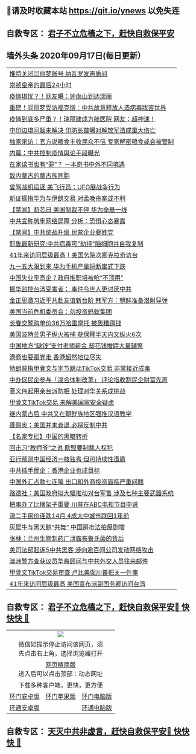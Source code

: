 ## 📩请及时收藏本站 https://git.io/ynews 以免失连</a>
## 自救专区： [君子不立危樯之下，赶快自救保平安 ](https://github.com/pwgy/td/blob/master/README.md)

## 墙外头条 2020年09月17日(每日更新）</a>

 <table>
<tr><td colspan="2" align="left"><a href="https://xdkiug.azureedge.net/?name=c1224458&key=krgexxuardvhjliu&from=gy2">推特关闭闫丽梦账号 纳瓦罗发声质问</a></td></tr>
<tr><td colspan="2" align="left"><a href="https://xdkiug.azureedge.net/?name=c1224462&key=krgexxuardvhjliu&from=gy2">崇祯皇帝的最后24小时</a></td></tr>
<tr><td colspan="2" align="left"><a href="https://xdkiug.azureedge.net/?name=c1224449&key=krgexxuardvhjliu&from=gy2">疫情堪忧？！网友曝：钟南山到达瑞丽</a></td></tr>
<tr><td colspan="2" align="left"><a href="https://xdkiug.azureedge.net/?name=c1224421&key=krgexxuardvhjliu&from=gy2">重磅！阎丽梦受访福克斯：中共故意释放人造病毒戕害世界</a></td></tr>
<tr><td colspan="2" align="left"><a href="https://xdkiug.azureedge.net/?name=c1224460&key=krgexxuardvhjliu&from=gy2">疫情到底多严重？！瑞丽建成方舱医院 网友：超神速！</a></td></tr>
<tr><td colspan="2" align="left"><a href="https://xdkiug.azureedge.net/?name=c1224394&key=krgexxuardvhjliu&from=gy2">中印边境问题未解决 印防长首曝对解放军造成重大伤亡</a></td></tr>
<tr><td colspan="2" align="left"><a href="https://xdkiug.azureedge.net/?name=c1224448&key=krgexxuardvhjliu&from=gy2">独家采访：官方说粮食丰收民众不信 专家解密粮食或会被管制</a></td></tr>
<tr><td colspan="2" align="left"><a href="https://xdkiug.azureedge.net/?name=c1224400&key=krgexxuardvhjliu&from=gy2">内幕：中共控制疫情舆论手段曝光</a></td></tr>
<tr><td colspan="2" align="left"><a href="https://xdkiug.azureedge.net/?name=c1224422&key=krgexxuardvhjliu&from=gy2">在家读书也有“罪”？ 一本奇书中外不同境遇</a></td></tr>
<tr><td colspan="2" align="left"><a href="https://xdkiug.azureedge.net/?name=c1224428&key=krgexxuardvhjliu&from=gy2">致内蒙古的蒙古族同胞</a></td></tr>
<tr><td colspan="2" align="left"><a href="https://xdkiug.azureedge.net/?name=c1224402&key=krgexxuardvhjliu&from=gy2">曾驾战机追逐 美飞行员：UFO展战争行为</a></td></tr>
<tr><td colspan="2" align="left"><a href="https://xdkiug.azureedge.net/?name=c1224393&key=krgexxuardvhjliu&from=gy2">新证据指华为与伊朗交易 对孟晚舟案或不利</a></td></tr>
<tr><td colspan="2" align="left"><a href="https://xdkiug.azureedge.net/?name=c1224459&key=krgexxuardvhjliu&from=gy2">【禁闻】断芯日 美国制裁不停 华为命悬一线</a></td></tr>
<tr><td colspan="2" align="left"><a href="https://xdkiug.azureedge.net/?name=c1224455&key=krgexxuardvhjliu&from=gy2">中共宣称筑牢网络屏障 分析：恐惧心态暴露</a></td></tr>
<tr><td colspan="2" align="left"><a href="https://xdkiug.azureedge.net/?name=c1224469&key=krgexxuardvhjliu&from=gy2">【禁闻】中共统战升级 民营企业要姓党</a></td></tr>
<tr><td colspan="2" align="left"><a href="https://xdkiug.azureedge.net/?name=c1224425&key=krgexxuardvhjliu&from=gy2">耶鲁最新研究:中共病毒可&quot;劫持&quot;脑细胞并自我复制</a></td></tr>
<tr><td colspan="2" align="left"><a href="https://xdkiug.azureedge.net/?name=c1224398&key=krgexxuardvhjliu&from=gy2">41年来访问层级最高！美国务院次卿克拉奇访台</a></td></tr>
<tr><td colspan="2" align="left"><a href="https://xdkiug.azureedge.net/?name=c1224390&key=krgexxuardvhjliu&from=gy2">九一五大限到来 华为手机产量将断崖式下跌</a></td></tr>
<tr><td colspan="2" align="left"><a href="https://xdkiug.azureedge.net/?name=c1224446&key=krgexxuardvhjliu&from=gy2">中国失业率高企？政府推职培被呛“不顶用”</a></td></tr>
<tr><td colspan="2" align="left"><a href="https://xdkiug.azureedge.net/?name=c1224443&key=krgexxuardvhjliu&from=gy2">振华监控台湾受害者： 事件令世人更讨厌中共</a></td></tr>
<tr><td colspan="2" align="left"><a href="https://xdkiug.azureedge.net/?name=c1224441&key=krgexxuardvhjliu&from=gy2">金正恩邀习近平共赴友谊新台阶 韩军方：朝鲜准备潜射导弹</a></td></tr>
<tr><td colspan="2" align="left"><a href="https://xdkiug.azureedge.net/?name=c1224456&key=krgexxuardvhjliu&from=gy2">美国当前危机委员会：勿投资蚂蚁集团</a></td></tr>
<tr><td colspan="2" align="left"><a href="https://xdkiug.azureedge.net/?name=c1224384&key=krgexxuardvhjliu&from=gy2">长春交警购单价36万哈雷摩托 被轰糟蹋钱</a></td></tr>
<tr><td colspan="2" align="left"><a href="https://xdkiug.azureedge.net/?name=c1224424&key=krgexxuardvhjliu&from=gy2">美国波特兰男子纵火被捕 获保释半天内又纵火6次</a></td></tr>
<tr><td colspan="2" align="left"><a href="https://xdkiug.azureedge.net/?name=c1224378&key=krgexxuardvhjliu&from=gy2">中国地方“缺钱”支付老师薪金 却花钱增聘大量辅警</a></td></tr>
<tr><td colspan="2" align="left"><a href="https://xdkiug.azureedge.net/?name=c1224379&key=krgexxuardvhjliu&from=gy2">港商也要跟党走 香港超然地位尽失</a></td></tr>
<tr><td colspan="2" align="left"><a href="https://xdkiug.azureedge.net/?name=c1224447&key=krgexxuardvhjliu&from=gy2">特朗普指甲骨文与字节跳动TikTok交易 非常接近成事</a></td></tr>
<tr><td colspan="2" align="left"><a href="https://xdkiug.azureedge.net/?name=c1224380&key=krgexxuardvhjliu&from=gy2">中办促民企参与「混合体制改革」 评论指收割民企财富先声</a></td></tr>
<tr><td colspan="2" align="left"><a href="https://xdkiug.azureedge.net/?name=c1224419&key=krgexxuardvhjliu&from=gy2">菅义伟起用亲台派防相 处理对华关系成挑战</a></td></tr>
<tr><td colspan="2" align="left"><a href="https://xdkiug.azureedge.net/?name=c1224457&key=krgexxuardvhjliu&from=gy2">甲骨文TikTok交易 未解美国家安全疑虑</a></td></tr>
<tr><td colspan="2" align="left"><a href="https://xdkiug.azureedge.net/?name=c1224465&key=krgexxuardvhjliu&from=gy2">继内蒙古后 中共又在朝鲜族地区强推汉语教学</a></td></tr>
<tr><td colspan="2" align="left"><a href="https://xdkiug.azureedge.net/?name=c1224391&key=krgexxuardvhjliu&from=gy2">蓬佩奥：美国并未衰退 必将反制中共</a></td></tr>
<tr><td colspan="2" align="left"><a href="https://xdkiug.azureedge.net/?name=c1224373&key=krgexxuardvhjliu&from=gy2">【名家专栏】中国的黑暗转折</a></td></tr>
<tr><td colspan="2" align="left"><a href="https://xdkiug.azureedge.net/?name=c1224371&key=krgexxuardvhjliu&from=gy2">回击习“教师爷”之说 欧盟要制裁人权犯</a></td></tr>
<tr><td colspan="2" align="left"><a href="https://xdkiug.azureedge.net/?name=c1224381&key=krgexxuardvhjliu&from=gy2">亚行预测中国经济一枝独秀 但可持续性遭质</a></td></tr>
<tr><td colspan="2" align="left"><a href="https://xdkiug.azureedge.net/?name=c1224445&key=krgexxuardvhjliu&from=gy2">中共插手民企：香港企业也成目标</a></td></tr>
<tr><td colspan="2" align="left"><a href="https://xdkiug.azureedge.net/?name=c1224389&key=krgexxuardvhjliu&from=gy2">中国外汇占款七连降 出口和外商投资面临严重问题</a></td></tr>
<tr><td colspan="2" align="left"><a href="https://xdkiug.azureedge.net/?name=c1224392&key=krgexxuardvhjliu&from=gy2">路透社：美国政府拟大幅推动对台军售 涉及七种主要武器系统</a></td></tr>
<tr><td colspan="2" align="left"><a href="https://xdkiug.azureedge.net/?name=c1224420&key=krgexxuardvhjliu&from=gy2">把事办了比摆架子重要 川普在ABC电视节目中说</a></td></tr>
<tr><td colspan="2" align="left"><a href="https://xdkiug.azureedge.net/?name=c1224385&key=krgexxuardvhjliu&from=gy2">津二手房价连跌14月 4成大中城市跌回1年前</a></td></tr>
<tr><td colspan="2" align="left"><a href="https://xdkiug.azureedge.net/?name=c1224442&key=krgexxuardvhjliu&from=gy2">灰犀牛与黑天鹅“共舞” 中国房市法拍屋剧增</a></td></tr>
<tr><td colspan="2" align="left"><a href="https://xdkiug.azureedge.net/?name=c1224467&key=krgexxuardvhjliu&from=gy2">张林：兰州生物制药厂泄露布鲁氏菌的背后</a></td></tr>
<tr><td colspan="2" align="left"><a href="https://xdkiug.azureedge.net/?name=c1224404&key=krgexxuardvhjliu&from=gy2">美司法部起诉5中共黑客 涉向逾百间公司发动网络攻击</a></td></tr>
<tr><td colspan="2" align="left"><a href="https://xdkiug.azureedge.net/?name=c1224401&key=krgexxuardvhjliu&from=gy2">澳洲警方查获议员华裔顾问与中共外交人员往来邮件</a></td></tr>
<tr><td colspan="2" align="left"><a href="https://xdkiug.azureedge.net/?name=c1224410&key=krgexxuardvhjliu&from=gy2">甲骨文TikTok交易审查 卢比奥促川普把关一件事</a></td></tr>
<tr><td colspan="2" align="left"><a href="https://xdkiug.azureedge.net/?name=c1224436&key=krgexxuardvhjliu&from=gy2">41年来访问层级最高 美国宣布派副国务卿访问台湾</a></td></tr>

</table>

 ## 自救专区： [君子不立危樯之下，赶快自救保平安🍎 快快快 📩](https://github.com/pwgy/td/blob/master/README.md)
 
<table>
  <tr>
    <td colspan="3" align="center"><img src="https://cdn.jsdelivr.net/gh/opipe/up/oGate65.jpg"/></td>
  </tr>
  <tr>
    <td colspan="3" align="center">微信如提示停止访问该网页，须<br/>先点击右上角，选择浏览器打开</td>
  <tr>
  <tr>
    <td colspan="3" align="center"><a href="https://gitcdn.xyz/cdn/otiny/up/master/show005.htm">网页精简版</a><br/>进入后可以点击顶部：动态网址</td>
  </tr>
  <tr>
    <td colspan="3" align="center">下载多种客户端，更快，更方便</td>
  <tr>
  <tr>
    <td align="center"><a href="https://cdn.jsdelivr.net/gh/opipe/up/oGatea.apk">环门安卓版</a></td>
    <td align="center"><a href="https://x.co/odisk">环门苹果版</a></td>
    <td align="center"><a href="https://cdn.jsdelivr.net/gh/opipe/up/oGate.zip">环门电脑版</a></td>
  </tr>
  <tr>
    <td align="center"><a href="https://cdn.jsdelivr.net/gh/opipe/up/oPipe.apk">环通安卓版</a></td>
    <td align="center"></td>
    <td align="center"><a href="https://raw.githubusercontent.com/opipe/up/master/oPipe.zip">环通电脑版</a></td>
  </tr>
  
</table>


 ## 自救专区： [天灭中共非虚言，赶快自救保平安🍎 快快快 📩](https://github.com/pwgy/td/blob/master/README.md)

